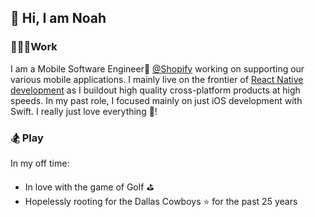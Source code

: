 ## 👋 Hi, I am Noah
### 👨🏻‍💻Work
I am a Mobile Software Engineer📱 [@Shopify](https://www.shopify.com/) working on supporting our various mobile applications. I mainly live on the frontier of [React Native development](https://shopify.engineering/react-native-future-mobile-shopify) as I buildout high quality cross-platform products at high speeds. In my past role, I focused mainly on just iOS development with Swift. I really just love everything 🍎!

### 🏂 Play
In my off time:
- In love with the game of Golf ⛳️
- Hopelessly rooting for the Dallas Cowboys ⭐️ for the past 25 years

<!--
**woodward4422/woodward4422** is a ✨ _special_ ✨ repository because its `README.md` (this file) appears on your GitHub profile.

Here are some ideas to get you started:

- 🔭 I’m currently working on ...
- 🌱 I’m currently learning ...
- 👯 I’m looking to collaborate on ...
- 🤔 I’m looking for help with ...
- 💬 Ask me about ...
- 📫 How to reach me: ...
- 😄 Pronouns: ...
- ⚡ Fun fact: ...
-->
